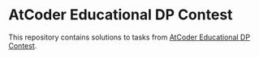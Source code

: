 # AtCoder Educational DP Contest
This repository contains solutions to tasks from [AtCoder Educational DP Contest](https://atcoder.jp/contests/dp/tasks).
